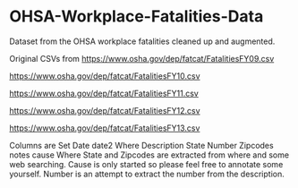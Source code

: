 # OHSA-Workplace-Fatalities-Data
Dataset from the OHSA workplace fatalities cleaned up and augmented.

Original CSVs from 
https://www.osha.gov/dep/fatcat/FatalitiesFY09.csv

https://www.osha.gov/dep/fatcat/FatalitiesFY10.csv

https://www.osha.gov/dep/fatcat/FatalitiesFY11.csv

https://www.osha.gov/dep/fatcat/FatalitiesFY12.csv

https://www.osha.gov/dep/fatcat/FatalitiesFY13.csv

Columns are
Set	Date	date2	Where	Description	State	Number	Zipcodes	notes	cause
Where State and Zipcodes are extracted from where and some web searching.
Cause is only started so please feel free to annotate some yourself.
Number is an attempt to extract the number from the description.

